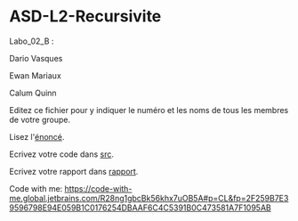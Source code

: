 # ASD-L2-Recursivite

Labo_02_B :

Dario Vasques

Ewan Mariaux

Calum Quinn

Editez ce fichier pour y indiquer le numéro et les noms de tous les membres de votre groupe.

Lisez l'[énoncé](enonce).

Ecrivez votre code dans [src](src).

Ecrivez votre rapport dans [rapport](rapport).

Code with me: https://code-with-me.global.jetbrains.com/R28ng1gbcBk56khx7uOB5A#p=CL&fp=2F259B7E39596798E94E059B1C0176254DBAAF6C4C5391B0C473581A7F1095AB
